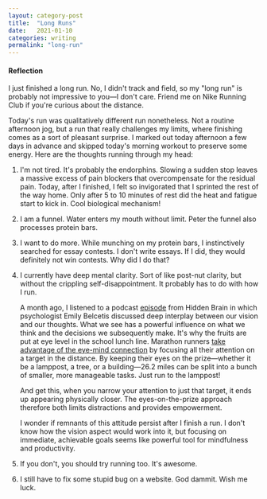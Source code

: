 ```yaml
---
layout: category-post
title:  "Long Runs"
date:   2021-01-10
categories: writing
permalink: "long-run"
---
```


#### Reflection

I just finished a long run. No, I didn't track and field, so my "long run" is probably not impressive to you—I don't care. Friend me on Nike Running Club if you're curious about the distance.

Today's run was qualitatively different run nonetheless. Not a routine afternoon jog, but a run that really challenges my limits, where finishing comes as a sort of pleasant surprise. I marked out today afternoon a few days in advance and skipped today's morning workout to preserve some energy. Here are the thoughts running through my head:

1. I'm not tired. It's probably the endorphins. Slowing a sudden stop leaves a massive excess of pain blockers that overcompensate for the residual pain. Today, after I finished, I felt so invigorated that I sprinted the rest of the way home. Only after 5 to 10 minutes of rest did the heat and fatigue start to kick in. Cool biological mechanism!

2. I am a funnel. Water enters my mouth without limit. Peter the funnel also processes protein bars.

3. I want to do more. While munching on my protein bars, I instinctively searched for essay contests. I don't write essays. If I did, they would definitely not win contests. Why did I do that?

4. I currently have deep mental clarity. Sort of like post-nut clarity, but without the crippling self-disappointment. It probably has to do with how I run.

   A month ago, I listened to a podcast [episode](https://open.spotify.com/episode/7psmplSSi2D5QJd3ZZbtq2) from Hidden Brain in which psychologist Emily Belcetis discussed deep interplay between our vision and our thoughts. What we see has a powerful influence on what we think and the decisions we subsequently make. It's why the fruits are put at eye level in the school lunch line. Marathon runners [take advantage of the eye-mind connection](https://www.theatlantic.com/health/archive/2015/01/running-faster-by-focusing-on-the-finish-line/384653/) by focusing all their attention on a target in the distance. By keeping their eyes on the prize—whether it be a lamppost, a tree, or a building—26.2 miles can be split into a bunch of smaller, more manageable tasks. Just run to the lamppost!

   And get this, when you narrow your attention to just that target, it ends up appearing physically closer. The eyes-on-the-prize approach therefore both limits distractions and provides empowerment.

   I wonder if remnants of this attitude persist after I finish a run. I don't know how the vision aspect would work into it, but focusing on immediate, achievable goals seems like powerful tool for mindfulness and productivity.

5. If you don't, you should try running too. It's awesome.

6. I still have to fix some stupid bug on a website. God dammit. Wish me luck.
